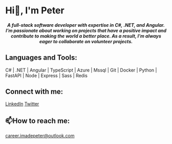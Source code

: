 # Hi👋, I'm Peter

<h5 align="center">A full-stack software developer with expertise in C#, .NET, and Angular. I’m passionate about working on projects that have a positive impact and contribute to making the world a better place. As a result, I’m always eager to collaborate on volunteer projects.</h5>

## Languages and Tools:
C# | .NET | Angular | TypeScript | Azure | Mssql | Git | Docker | Python | FastAPI | Node | Express | Sass | Redis

## Connect with me:
[LinkedIn](https://www.linkedin.com/in/peter-imade/)  [Twitter](https://x.com/Imadepeter2)

## 📫How to reach me:
[career.imadepeter@outlook.com](career.imadepeter@outlook.com)


